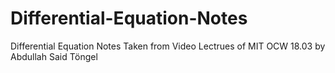 # Differential-Equation-Notes
Differential Equation Notes Taken from Video Lectrues of MIT OCW 18.03 by Abdullah Said Töngel
